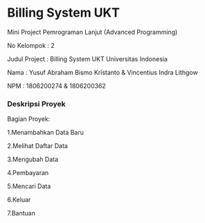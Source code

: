 # Billing System UKT
Mini Project Pemrograman Lanjut (Advanced Programming)

No Kelompok : 2 

Judul Project : Billing System UKT Universitas Indonesia 

Nama  : Yusuf Abraham Bismo Kristanto & Vincentius Indra Lithgow 

NPM   : 1806200274                    & 1806200362 

### Deskripsi Proyek
Bagian Proyek:

1.Menambahkan Data Baru

2.Melihat Daftar Data

3.Mengubah Data

4.Pembayaran

5.Mencari Data

6.Keluar

7.Bantuan



